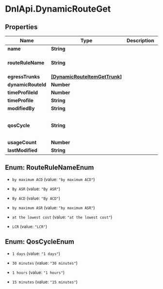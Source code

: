 # DnlApi.DynamicRouteGet

## Properties
Name | Type | Description | Notes
------------ | ------------- | ------------- | -------------
**name** | **String** |  | [optional] 
**routeRuleName** | **String** |  | [optional] [default to &#39;LCR&#39;]
**egressTrunks** | [**[DynamicRouteItemGetTrunk]**](DynamicRouteItemGetTrunk.md) |  | [optional] 
**dynamicRouteId** | **Number** |  | [optional] 
**timeProfileId** | **Number** |  | [optional] 
**timeProfile** | **String** |  | [optional] 
**modifiedBy** | **String** |  | [optional] 
**qosCycle** | **String** |  | [optional] [default to &#39;15 minutes&#39;]
**usageCount** | **Number** |  | [optional] 
**lastModified** | **String** |  | [optional] 


<a name="RouteRuleNameEnum"></a>
## Enum: RouteRuleNameEnum


* `by maximum ACD` (value: `"by maximum ACD"`)

* `By ASR` (value: `"By ASR"`)

* `By ACD` (value: `"By ACD"`)

* `by maximum ASR` (value: `"by maximum ASR"`)

* `at the lowest cost` (value: `"at the lowest cost"`)

* `LCR` (value: `"LCR"`)




<a name="QosCycleEnum"></a>
## Enum: QosCycleEnum


* `1 days` (value: `"1 days"`)

* `30 minutes` (value: `"30 minutes"`)

* `1 hours` (value: `"1 hours"`)

* `15 minutes` (value: `"15 minutes"`)





